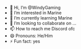 - 👋 Hi, I’m @WindyGaming
- 👀 I’m interested in Marine
- 🌱 I’m currently learning Marine
- 💞️ I’m looking to collaborate on ...
- 📫 How to reach me Discord ofc
- 😄 Pronouns: He/Him
- ⚡ Fun fact: yes

<!---
WindyGaming/WindyGaming is a ✨ special ✨ repository because its `README.md` (this file) appears on your GitHub profile.
You can click the Preview link to take a look at your changes.
--->
